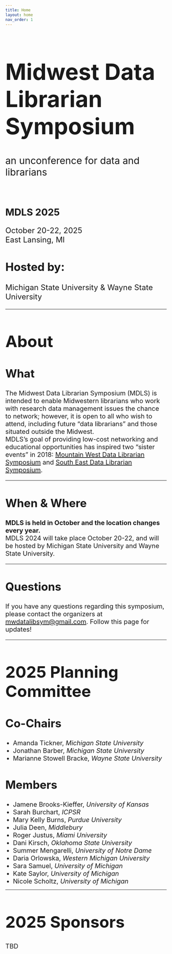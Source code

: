 ```yaml
---
title: Home
layout: home
nav_order: 1
---
```

<h1 style="font-size:70px;"><strong>Midwest Data Librarian Symposium</strong></h1>
<p style="font-size:30px;">an unconference for data and librarians</p>
<br>
<h2 style="font-size:30px;"><strong>MDLS 2025</strong></h2>
<p style="font-size:24px;">October 20-22, 2025 <br>
East Lansing, MI</p>

<h2 style="font-size:35px;">Hosted by:</h2> 
<p style="font-size:24px;">Michigan State University & Wayne State University</p>
<hr>
<h1 style="font-size:50px;"><strong>About</strong></h1>
<h2 style="font-size:35px;"><strong>What</strong></h2>
<p style="font-size:20px;">The Midwest Data Librarian Symposium (MDLS) is intended to enable Midwestern librarians who work with research data management issues the chance to network; however, it is open to all who wish to attend, including future “data librarians” and those situated outside the Midwest.
<br>
MDLS’s goal of providing low-cost networking and educational opportunities has inspired two “sister events” in 2018: <a href="https://mountainwestdls.github.io/">Mountain West Data Librarian Symposium</a> and <a href="https://se-datalibrarian.github.io/">South East Data Librarian Symposium</a>.</p>
<hr>
<h2 style="font-size:35px;"><strong>When & Where</strong></h2>
<p style="font-size:20px;"><strong>MDLS is held in October and the location changes every year.</strong>
<br>
MDLS 2024 will take place October 20-22, and will be hosted by Michigan State University and Wayne State University.</p>
<hr>
<h2 style="font-size:35px;"><strong>Questions</strong></h2>
<p style="font-size:20px;">If you have any questions regarding this symposium, please contact the organizers at <a href="mailto:mwdatalibsym@gmail.com">mwdatalibsym@gmail.com</a>. Follow this page for updates!</p>
<hr>
<h1 style="font-size:50px;"><strong>2025 Planning Committee</strong></h1>
<h2 style="font-size:35px;"><strong>Co-Chairs</strong></h2>
<ul>
  <li style="font-size:20px;">Amanda Tickner, <i>Michigan State University</i></li>
  <li style="font-size:20px;">Jonathan Barber, <i>Michigan State University</i></li>
  <li style="font-size:20px;">Marianne Stowell Bracke, <i>Wayne State University</i></li>
</ul>
<h2 style="font-size:35px;"><strong>Members</strong></h2>
<ul>
  <li style="font-size:20px;">Jamene Brooks-Kieffer, <i>University of Kansas</i></li>
  <li style="font-size:20px;">Sarah Burchart, <i>ICPSR</i></li>
  <li style="font-size:20px;">Mary Kelly Burns, <i>Purdue University</i></li>
  <li style="font-size:20px;">Julia Deen, <i>Middlebury</i></li>
  <li style="font-size:20px;">Roger Justus, <i>Miami University</i></li>
  <li style="font-size:20px;">Dani Kirsch, <i>Oklahoma State University</i></li>
  <li style="font-size:20px;">Summer Mengarelli, <i>University of Notre Dame</i></li>
  <li style="font-size:20px;">Daria Orlowska, <i>Western Michigan University</i></li>
  <li style="font-size:20px;">Sara Samuel, <i>University of Michigan</i></li>
  <li style="font-size:20px;">Kate Saylor, <i>University of Michigan</i></li>
  <li style="font-size:20px;">Nicole Scholtz, <i>University of Michigan</i></li>
</ul>
<hr>
<h1 style="font-size:50px;"><strong>2025 Sponsors</strong></h1>
<p style="font-size:20px;">TBD</p>
